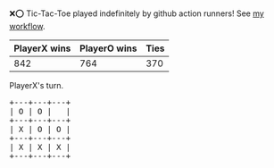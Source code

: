 :x::o: Tic-Tac-Toe played indefinitely by github action runners! See [my workflow](.github/workflows/play.yaml).

|PlayerX wins|PlayerO wins|Ties|
|-|-|-|
|842|764|370|

PlayerX's turn.

<pre>
+---+---+---+
| O | O |   |
+---+---+---+
| X | O | O |
+---+---+---+
| X | X | X |
+---+---+---+
</pre>